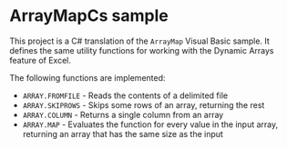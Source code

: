 # ArrayMapCs sample

This project is a C# translation of the `ArrayMap` Visual Basic sample. It defines the same utility functions for working with the Dynamic Arrays feature of Excel.

The following functions are implemented:
* `ARRAY.FROMFILE` - Reads the contents of a delimited file
* `ARRAY.SKIPROWS` - Skips some rows of an array, returning the rest
* `ARRAY.COLUMN` - Returns a single column from an array
* `ARRAY.MAP` - Evaluates the function for every value in the input array, returning an array that has the same size as the input

